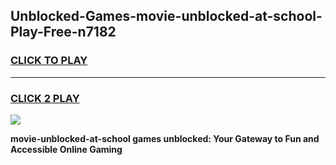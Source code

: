 
## Unblocked-Games-movie-unblocked-at-school-Play-Free-n7182
<h3>
<a href="https://premium76.site?title=movie-unblocked-at-school&ref=20M">CLICK TO PLAY</a></h3>
<hr>

<h3>
<a href="https://premium76.site?title=movie-unblocked-at-school&ref=20M">CLICK 2 PLAY</a>
  
</h3>

<a href="https://premium76.site?title=movie-unblocked-at-school&ref=19M"><img src="https://clearcache.store/games.png"></a>


**movie-unblocked-at-school games unblocked: Your Gateway to Fun and Accessible Online Gaming**
